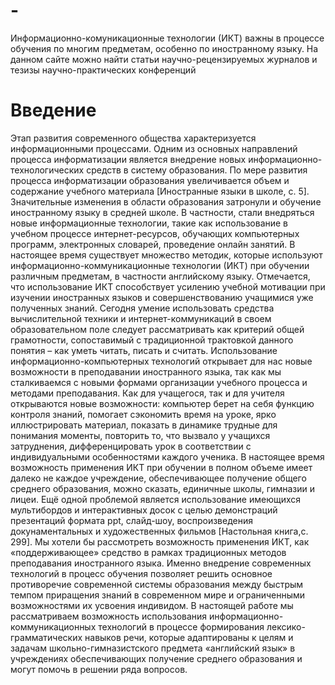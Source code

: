 # -
Информационно-комуникационные технологии (ИКТ) важны в процессе обучения по многим предметам, особенно по иностранному языку. На данном сайте можно найти статьи научно-рецензируемых журналов и тезизы научно-практических конференций
# Введение
Этап развития современного общества характеризуется информационными процессами. Одним из основных направлений процесса информатизации является внедрение новых информационно-технологических средств в систему образования. По мере развития процесса информатизации образования увеличивается объем и содержание учебного материала [Иностранные языки в школе, с. 5]. Значительные изменения в области образования затронули и обучение иностранному языку в средней школе. В частности, стали внедряться новые информационные технологии, такие как использование в учебном процессе интернет-ресурсов, обучающих компьютерных программ, электронных словарей, проведение онлайн занятий. 
В настоящее время существует множество методик, которые используют информационно-коммуникационные технологии (ИКТ) при обучении различным предметам, в частности английскому языку. Отмечается, что использование ИКТ способствует усилению учебной мотивации при изучении иностранных языков и совершенствованию учащимися уже полученных знаний. 
Сегодня умение использовать средства вычислительной техники и интернет-коммуникаций в своем образовательном поле следует рассматривать как критерий общей грамотности, сопоставимый с традиционной трактовкой данного понятия – как уметь читать, писать и считать.
Использование информационно-компьютерных технологий открывает для нас новые возможности в преподавании иностранного языка, так как мы сталкиваемся с новыми формами организации учебного процесса и методами преподавания.
Как для учащегося, так и для учителя открываются новые возможности: компьютер берет на себя функцию контроля знаний, помогает сэкономить время на уроке, ярко иллюстрировать материал, показать в динамике трудные для понимания моменты, повторить то, что вызвало у учащихся затруднения, дифференцировать урок в соответствии с индивидуальными особенностями каждого ученика. В настоящее время возможность применения ИКТ при обучении в полном объеме имеет далеко не каждое учреждение, обеспечивающее получение общего среднего образования, можно сказать, единичные школы,  гимназии и лицеи. Ещё одной проблемой является использование имеющихся мультибордов и интерактивных досок с целью демонстраций презентаций формата ppt, слайд-шоу, воспроизведения докунаментальных и художественных фильмов [Настольная книга,с. 299]. Мы хотели бы рассмотреть возможность применения ИКТ, как «поддерживающее» средство в рамках традиционных методов преподавания иностранного языка.
Именно внедрение современных технологий в процесс обучения позволяет решить основное противоречие современной системы образования между быстрым темпом приращения знаний в современном мире и ограниченными возможностями их усвоения индивидом. В настоящей работе мы рассматриваем возможность использования информационно-коммуникационных технологий в процессе формирования лексико-грамматических навыков речи, которые адаптированы к целям и задачам школьно-гимназистского предмета «английский язык» в учреждениях обеспечивающих получение среднего образования и могут помочь в решении ряда вопросов.
